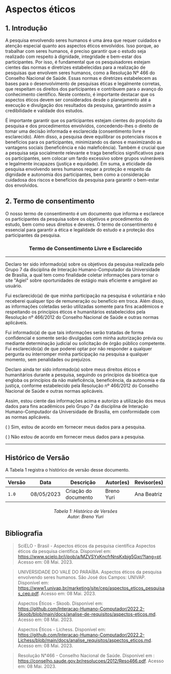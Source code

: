 # Aspectos éticos

## 1. Introdução

A pesquisa envolvendo seres humanos é uma área que requer cuidados e atenção especial quanto aos aspectos éticos envolvidos. Isso porque, ao trabalhar com seres humanos, é preciso garantir que o estudo seja realizado com respeito à dignidade, integridade e bem-estar dos participantes. Por isso, é fundamental que os pesquisadores estejam cientes das normas e diretrizes estabelecidas para a realização de pesquisas que envolvem seres humanos, como a Resolução Nº 466 do Conselho Nacional de Saúde. Essas normas e diretrizes estabelecem as bases para o desenvolvimento de pesquisas éticas e legalmente corretas, que respeitam os direitos dos participantes e contribuem para o avanço do conhecimento científico. Neste contexto, é importante destacar que os aspectos éticos devem ser considerados desde o planejamento até a execução e divulgação dos resultados da pesquisa, garantindo assim a credibilidade e validade dos estudos.

É importante garantir que os participantes estejam cientes do propósito da pesquisa e dos procedimentos envolvidos, concedendo-lhes o direito de tomar uma decisão informada e esclarecida (consentimento livre e esclarecido). Além disso, a pesquisa deve equilibrar os potenciais riscos e benefícios para os participantes, minimizando os danos e maximizando as vantagens sociais (beneficência e não maleficência). Também é crucial que a pesquisa seja socialmente relevante e traga benefícios significativos para os participantes, sem colocar um fardo excessivo sobre grupos vulneráveis e legalmente incapazes (justiça e equidade). Em suma, a eticidade da pesquisa envolvendo seres humanos requer a proteção e respeito da dignidade e autonomia dos participantes, bem como a consideração cuidadosa dos riscos e benefícios da pesquisa para garantir o bem-estar dos envolvidos.

## 2. Termo de consentimento

O nosso termo de consentimento é um documento que informa e esclarece os participantes da pesquisa sobre os objetivos e procedimentos do estudo, bem como seus direitos e deveres. O termo de consentimento é essencial para garantir a ética e legalidade do estudo e a proteção dos participantes da pesquisa.

<div style="text-align: center">
<h3>
Termo de Consentimento Livre e Esclarecido
</h3>
</div>

------

Declaro ter sido informado(a) sobre os objetivos da pesquisa realizada pelo Grupo 7 da disciplina de Interação Humano-Computador da Universidade de Brasília, a qual tem como finalidade coletar informações para tornar o site "Agiel" sobre oportunidades de estágio mais eficiente e amigável ao usuário.

Fui esclarecido(a) de que minha participação na pesquisa é voluntária e não receberei qualquer tipo de remuneração ou benefício em troca. Além disso, as informações coletadas serão utilizadas somente para fins acadêmicos e respeitando os princípios éticos e humanitários estabelecidos pela Resolução nº 466/2012 do Conselho Nacional de Saúde e outras normas aplicáveis.

Fui informado(a) de que tais informações serão tratadas de forma confidencial e somente serão divulgadas com minha autorização prévia ou mediante determinação judicial ou solicitação de órgão público competente. Fui esclarecido(a) de que poderei optar por não responder a qualquer pergunta ou interromper minha participação na pesquisa a qualquer momento, sem penalidades ou prejuízos.

Declaro ainda ter sido informado(a) sobre meus direitos éticos e humanitários durante a pesquisa, seguindo os princípios da bioética que engloba os princípios da não maleficência, beneficência, da autonomia e da justiça, conforme estabelecido pela Resolução nº 466/2012 do Conselho Nacional de Saúde e outras normas aplicáveis.

Assim, estou ciente das informações acima e autorizo a utilização dos meus dados para fins acadêmicos pelo Grupo 7 da disciplina de Interação Humano-Computador da Universidade de Brasília, em conformidade com as normas aplicáveis.

\(  \) Sim, estou de acordo em fornecer meus dados para a pesquisa.

\(  \) Não estou de acordo em fornecer meus dados para a pesquisa.

-----

## Histórico de Versão
A Tabela 1 registra o histórico de versão desse documento.

| Versão | Data       | Descrição            | Autor(es)         | Revisor(es) |
| ------ | ---------- | -------------------- | ------------- | ------- |
| `1.0`  | 08/05/2023 | Criação do documento | Breno Yuri | Ana Beatriz    |

<h6 align = "center"> Tabela 1: Histórico de Versões
<br> Autor: Breno Yuri </h6>

## Bibliografia
> SciELO - Brasil - Aspectos éticos da pesquisa científica Aspectos éticos da pesquisa científica.  Disponível em: <https://www.scielo.br/j/pob/a/MZVSYxKncfrNnsKxbjg5Gxr/?lang=pt>. Acesso em: 08 Mai. 2023.  

> UNIVERSIDADE DO VALE DO PARAÍBA. Aspectos éticos da pesquisa envolvendo seres humanos. São José dos Campos: UNIVAP.  Disponível em: <https://www1.univap.br/marketing/site/cep/aspectos_eticos_pesquisas_cep.pdf>. Acesso em: 08 Mai. 2023.  

>Aspectos Éticos - Skoob.  Disponível em: <https://github.com/Interacao-Humano-Computador/2022.2-Skoob/blob/main/docs/analise-de-requisitos/aspectos-eticos.md>. Acesso em: 08 Mai. 2023.

>Aspectos Éticos - Lichess.  Disponível em: <https://github.com/Interacao-Humano-Computador/2022.2-Lichess/blob/main/docs/analise_requisitos/aspectos_eticos.md>. Acesso em: 08 Mai. 2023.   

> Resolução N°466 - Conselho Nacional de Saúde. Disponível em : <https://conselho.saude.gov.br/resolucoes/2012/Reso466.pdf>. Acesso em: 08 Mai. 2023.
